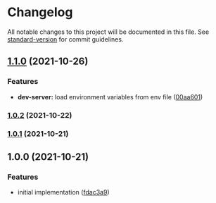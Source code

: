 # Changelog

All notable changes to this project will be documented in this file. See [standard-version](https://github.com/conventional-changelog/standard-version) for commit guidelines.

## [1.1.0](https://github.com/inniti/create-middle-connector/compare/v1.0.2...v1.1.0) (2021-10-26)


### Features

* **dev-server:** load environment variables from env file ([00aa601](https://github.com/inniti/create-middle-connector/commit/00aa6015c9be2e33adac8c5bb6c1f6fe77623b41))

### [1.0.2](https://github.com/inniti/create-middle-connector/compare/v1.0.1...v1.0.2) (2021-10-22)

### [1.0.1](https://github.com/inniti/create-middle-connector/compare/v1.0.0...v1.0.1) (2021-10-21)

## 1.0.0 (2021-10-21)


### Features

* initial implementation ([fdac3a9](https://github.com/inniti/create-middle-connector/commit/fdac3a93f8a5d81e640f8a559e2b76e8a796130e))
